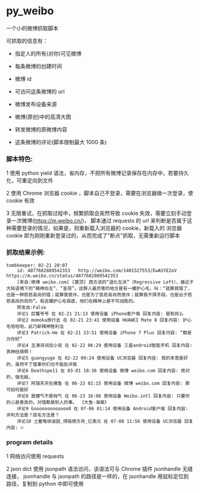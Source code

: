 # py_weibo

一个小的微博抓取脚本

可抓取的信息有：

- 指定人的所有(对你)可见微博

- 每条微博的创建时间

- 微博 id 
  
- 可访问这条微博的 url
  
- 微博发布设备来源
  
- 微博(原创)中的高清大图
  
- 转发微博的原微博内容
  
- 这条微博的评论(脚本限制最大 1000 条)
  
  
### 脚本特色:

1 使用 python yield 语法，省内存，不把所有微博记录保存在内存中，若要持久化，可重定向到文件

2 使用 Chrome 浏览器 cookie ，脚本自己不登录，需要在浏览器做一次登录，使 cookie 有效

3 无限重试，在抓取过程中，频繁抓取会突然导致 cookie 失效，需要立刻手动登录一次微博(https://m.weibo.cn/)，
  脚本通过 requests 的 url 来判断是否属于这种需要登录的情况，如果是，则重新载入浏览器的 cookie，新载入的
  浏览器 cookie 即为刚刚重新登录过的，从而完成了"断点"抓取，无需重新运行脚本
  
  
###  抓取结果示例:

```
tombkeeper: 02-21 20:07
    id: 4077682889542353   http://weibo.com/1401527553/EwASYE2oV   https://m.weibo.cn/status/4077682889542353
    [来自:微博 weibo.com] [置顶] 西方说的“退化左派”（Regressive Left），接近于大陆语境下的“精神白左”、“圣母”。这群人最厉害的地方是有一撮护心毛，叫：“就算我错了，也是一种慈悲高尚的错；就算我使诈，也是为了慈悲高尚而使诈；就算我不择手段，也是出于慈悲高尚的目的”。有这撮护心毛保底，他们在精神上是不可战胜的。 ​​​
    转发自:False
    评论1 巨蟹爷爷 在 02-21 21:13 使用设备 iPhone客户端 回复内容: 是和尚么
    评论2 momoka旅行去 在 02-21 23:41 使用设备 HUAWEI Mate 8 回复内容: 护心毛哈哈哈，此乃新精神胜利法
    评论3 Patrick-He 在 02-21 23:51 使用设备 iPhone 7 Plus 回复内容: “都是为你好”
    评论4 主演诗词加小说 在 02-22 06:29 使用设备 三星android智能手机 回复内容: 真神经病啊！
    评论5 guangyuge 在 02-22 09:24 使用设备 UC浏览器 回复内容: 我的本意是好的，虽然干了错事你们也不能批评我
    评论6 Deathspe11 在 03-01 18:36 使用设备 微博 weibo.com 回复内容: 绝对的，强无敌。
    评论7 阿瑞天天在摸鱼 在 06-23 02:15 使用设备 微博 weibo.com 回复内容: 那可如何是好
    评论8 是健气不是贱气 在 06-23 16:06 使用设备 Weibo.intl 回复内容: 只要你的心是善良的，对错都是别人的事。 《大鱼·海棠》
    评论9 Gooooooooooooo0 在 07-06 01:14 使用设备 Android客户端 回复内容: 评判方法是？拔毛方法是？
    评论10 土鳖龟徐波説_得赔偿方舟_亿美元 在 07-08 11:56 使用设备 UC浏览器 回复内容: 🔥
```


###  program details

1 网络访问使用 requests

2 json dict 使用 jsonpath 语法访问，该语法可与 Chrome 插件 jsonhandle 无缝连接，
  jsonhandle 与 jsonpath 的路径是一样的，在 jsonhandle 用鼠标定位到路径，复制到
  python 中即可使用